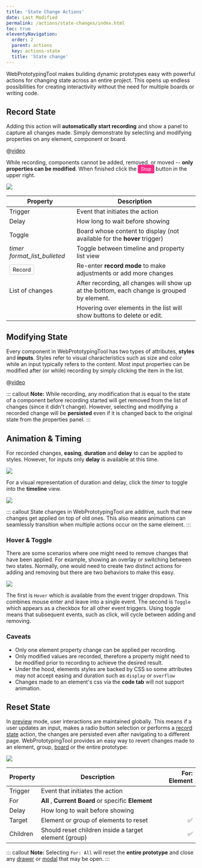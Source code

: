 ```yaml
---
title: 'State Change Actions'
date: Last Modified
permalink: /actions/state-changes/index.html
toc: true
eleventyNavigation:
  order: 2
  parent: actions
  key: actions-state
  title: 'State change'
---
```


<!-- Additional styling for some buttons below -->
<style>
  .stop-btn, .rec-btn{
    font-weight: 400 !important;
    padding: 4px 8px;
    border-radius:4px;
    font-size: 0.9em;
    box-sizing:border-box;
    cursor:pointer;
  }

  .stop-btn{
    background:#f42d88;
    color:#fff !important;
  }

  .rec-btn{
    border:1px solid #ccc;
  }
</style>
<!-- end extra styles -->

WebPrototypingTool makes building dynamic prototypes easy with powerful actions for changing state across an entire project. This opens up endless possibilities for creating interactivity without the need for multiple boards or writing code.

## Record State

Adding this action will **automatically start recording** and show a panel to capture all changes made. Simply demonstrate by selecting and modifying properties on any element, component or board.

@[video](/static/img/actions/record-state.webm)

While recording, components cannot be added, removed, or moved -- **only properties can be modified**. When finished click the <strong class="stop-btn">Stop</strong> button in the upper right.

<div class="two-col">

<img src="{{ '/static/img/actions/record-action-props.png' | url}}" >

| Property                                                         | Description                                                                                 |
| ---------------------------------------------------------------- | ------------------------------------------------------------------------------------------- |
| Trigger                                                          | Event that initiates the action                                                             |
| Delay                                                            | How long to wait before showing                                                             |
| Toggle                                                           | Board whose content to display (not available for the **hover** trigger)                    |
| <i class="ico">timer</i> <i class="ico">format_list_bulleted</i> | Toggle between timeline and property list view                                              |
| <strong class="rec-btn">Record</strong>                          | Re-enter **record mode** to make adjustments or add more changes                            |
| List of changes                                                  | After recording, all changes will show up at the bottom, each change is grouped by element. |
|                                                                  | Hovering over elements in the list will show buttons to delete or edit.                     |

</div>

## Modifying State

Every component in WebPrototypingTool has two types of attributes, **styles** and **inputs**. Styles refer to visual characteristics such as size and color while an input typically refers to the content. Most input properties can be modified after (or while) recording by simply clicking the item in the list.

@[video](/static/img/actions/modify-state.webm)

::: callout
**Note:** While recording, any modification that is equal to the state of a component before recording started will get removed from the list of changes (since it didn't change). However, selecting and modifying a recorded change will be **persisted** even if it is changed back to the original state from the properties panel.
:::

## Animation & Timing

For recorded changes, **easing**, **duration** and **delay** to can be applied to styles. However, for inputs only **delay** is available at this time.

![](/static/img/actions/record-timing.png)

For a visual representation of duration and delay, click the <i class="ico">timer</i> to toggle into the **timeline** view.

![](/static/img/actions/timing-details.png)

::: callout
State changes in WebPrototypingTool are additive, such that new changes get applied on top of old ones. This also means animations can seamlessly transition when multiple actions occur on the same element.
:::

### Hover & Toggle

There are some scenarios where one might need to remove changes that have been applied. For example, showing an overlay or switching between two states. Normally, one would need to create two distinct actions for adding and removing but there are two behaviors to make this easy.

![](/static/img/actions/hover-toggle.png)

The first is `Hover` which is available from the event trigger dropdown. This combines mouse enter and leave into a single event. The second is `Toggle` which appears as a checkbox for all other event triggers. Using toggle means that subsequent events, such as click, will cycle between adding and removing.


### Caveats

- Only one element property change can be applied per recording.
- Only modified values are recorded, therefore a property might need to be modified prior to recording to achieve the desired result.
- Under the hood, elements styles are backed by CSS so some attributes may not accept easing and duration such as `display` or `overflow`
- Changes made to an element's css via the **code tab** will not support animation.

## Reset State

In [preview](/basics/preview/) mode, user interactions are maintained globally. This means if a user updates an input, makes a radio button selection or performs a [record state](#record-state) action, the changes are persisted even after navigating to a different page. WebPrototypingTool provides an easy way to revert changes made to an element, group, [board](/basics/boards/) or the entire prototype:

<div class="two-col">

<img src="{{ '/static/img/actions/reset-state-props.png' | url}}" >

| Property | Description                                           |       For: Element |
| -------- | ----------------------------------------------------- | -----------------: |
| Trigger  | Event that initiates the action                       |                    |
| For      | **All** , **Current Board** or specific **Element**   |                    |
| Delay    | How long to wait before showing                       |
| Target   | Element or group of elements to reset                 | :white_check_mark: |
| Children | Should reset children inside a target element (group) | :white_check_mark: |

</div>

::: callout
**Note:** Selecting `For: All` will reset the **entire prototype** and close any [drawer](/actions/drawer/) or [modal](/actions/modal/) that may be open.
:::
